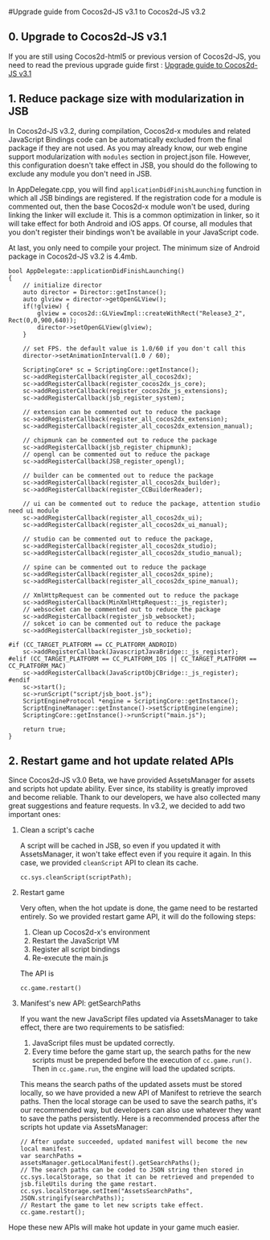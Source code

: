#Upgrade guide from Cocos2d-JS v3.1 to Cocos2d-JS v3.2

## 0. Upgrade to Cocos2d-JS v3.1

If you are still using Cocos2d-html5 or previous version of Cocos2d-JS, you need to read the previous upgrade guide first : [Upgrade guide to Cocos2d-JS v3.1](../../v3.0rc0/upgrade-guide/en.md)

## 1. Reduce package size with modularization in JSB

In Cocos2d-JS v3.2, during compilation, Cocos2d-x modules and related JavaScript Bindings code can be automatically excluded from the final package if they are not used. As you may already know, our web engine support modularization with `modules` section in project.json file. However, this configuration doesn't take effect in JSB, you should do the following to exclude any module you don't need in JSB.

In AppDelegate.cpp, you will find `applicationDidFinishLaunching` function in which all JSB bindings are registered. If the registration code for a module is commented out, then the base Cocos2d-x module won't be used, during linking the linker will exclude it. This is a common optimization in linker, so it will take effect for both Android and iOS apps. Of course, all modules that you don't register their bindings won't be available in your JavaScript code.

At last, you only need to compile your project. The minimum size of Android package in Cocos2d-JS v3.2 is 4.4mb.

```
bool AppDelegate::applicationDidFinishLaunching()
{
    // initialize director
    auto director = Director::getInstance();
	auto glview = director->getOpenGLView();
	if(!glview) {
		glview = cocos2d::GLViewImpl::createWithRect("Release3_2", Rect(0,0,900,640));
		director->setOpenGLView(glview);
	}

    // set FPS. the default value is 1.0/60 if you don't call this
    director->setAnimationInterval(1.0 / 60);
    
    ScriptingCore* sc = ScriptingCore::getInstance();
    sc->addRegisterCallback(register_all_cocos2dx);
    sc->addRegisterCallback(register_cocos2dx_js_core);
    sc->addRegisterCallback(register_cocos2dx_js_extensions);
    sc->addRegisterCallback(jsb_register_system);

    // extension can be commented out to reduce the package
    sc->addRegisterCallback(register_all_cocos2dx_extension);
    sc->addRegisterCallback(register_all_cocos2dx_extension_manual);

    // chipmunk can be commented out to reduce the package
    sc->addRegisterCallback(jsb_register_chipmunk);
    // opengl can be commented out to reduce the package
    sc->addRegisterCallback(JSB_register_opengl);
    
    // builder can be commented out to reduce the package
    sc->addRegisterCallback(register_all_cocos2dx_builder);
    sc->addRegisterCallback(register_CCBuilderReader);
    
    // ui can be commented out to reduce the package, attention studio need ui module
    sc->addRegisterCallback(register_all_cocos2dx_ui);
    sc->addRegisterCallback(register_all_cocos2dx_ui_manual);

    // studio can be commented out to reduce the package, 
    sc->addRegisterCallback(register_all_cocos2dx_studio);
    sc->addRegisterCallback(register_all_cocos2dx_studio_manual);
    
    // spine can be commented out to reduce the package
    sc->addRegisterCallback(register_all_cocos2dx_spine);
    sc->addRegisterCallback(register_all_cocos2dx_spine_manual);
    
    // XmlHttpRequest can be commented out to reduce the package
    sc->addRegisterCallback(MinXmlHttpRequest::_js_register);
    // websocket can be commented out to reduce the package
    sc->addRegisterCallback(register_jsb_websocket);
    // sokcet io can be commented out to reduce the package
    sc->addRegisterCallback(register_jsb_socketio);
    
#if (CC_TARGET_PLATFORM == CC_PLATFORM_ANDROID)
    sc->addRegisterCallback(JavascriptJavaBridge::_js_register);
#elif (CC_TARGET_PLATFORM == CC_PLATFORM_IOS || CC_TARGET_PLATFORM == CC_PLATFORM_MAC)
    sc->addRegisterCallback(JavaScriptObjCBridge::_js_register);
#endif
    sc->start();    
    sc->runScript("script/jsb_boot.js");
    ScriptEngineProtocol *engine = ScriptingCore::getInstance();
	ScriptEngineManager::getInstance()->setScriptEngine(engine);
	ScriptingCore::getInstance()->runScript("main.js");

    return true;
}
```

## 2. Restart game and hot update related APIs

Since Cocos2d-JS v3.0 Beta, we have provided AssetsManager for assets and scripts hot update ability. Ever since, its stability is greatly improved and become reliable. Thank to our developers, we have also collected many great suggestions and feature requests. In v3.2, we decided to add two important ones: 

1. Clean a script's cache

    A script will be cached in JSB, so even if you updated it with AssetsManager, it won't take effect even if you require it again. In this case, we provided `cleanScript` API to clean its cache.

    ```
    cc.sys.cleanScript(scriptPath);
    ```

2. Restart game

    Very often, when the hot update is done, the game need to be restarted entirely. So we provided restart game API, it will do the following steps:

    1. Clean up Cocos2d-x's environment
    2. Restart the JavaScript VM
    3. Register all script bindings
    4. Re-execute the main.js

    The API is

    ```
    cc.game.restart()
    ```
    
3. Manifest's new API: getSearchPaths

    If you want the new JavaScript files updated via AssetsManager to take effect, there are two requirements to be satisfied:
    
    1. JavaScript files must be updated correctly.
    2. Every time before the game start up, the search paths for the new scripts must be prepended before the execution of `cc.game.run()`. Then in `cc.game.run`, the engine will load the updated scripts.
    
    This means the search paths of the updated assets must be stored locally, so we have provided a new API of Manifest to retrieve the search paths. Then the local storage can be used to save the search paths, it's our recommended way, but developers can also use whatever they want to save the paths persistently. Here is a recommended process after the scripts hot update via AssetsManager:
    
    ```
    // After update succeeded, updated manifest will become the new local manifest.
    var searchPaths = assetsManager.getLocalManifest().getSearchPaths();
    // The search paths can be coded to JSON string then stored in cc.sys.localStorage, so that it can be retrieved and prepended to jsb.fileUtils during the game restart. 
    cc.sys.localStorage.setItem("AssetsSearchPaths", JSON.stringify(searchPaths));
    // Restart the game to let new scripts take effect.
    cc.game.restart();
    ```

Hope these new APIs will make hot update in your game much easier.